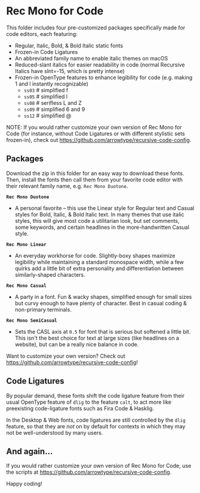 # Rec Mono for Code

This folder includes four pre-customized packages specifically made for code editors, each featuring:
- Regular, Italic, Bold, & Bold Italic static fonts
- Frozen-in Code Ligatures
- An abbreviated family name to enable italic themes on macOS
- Reduced-slant italics for easier readability in code (normal Recursive Italics have slnt=-15, which is pretty intense)
- Frozen-in OpenType features to enhance legibility for code (e.g. making 1 and l instantly recognizable)
  - `ss03` # simplified f
  - `ss05` # simplified l
  - `ss08` # serifless L and Z
  - `ss09` # simplified 6 and 9
  - `ss12` # simplified @

NOTE: If you would rather customize your own version of Rec Mono for Code (for instance, without Code Ligatures or with different stylistic sets frozen-in), check out https://github.com/arrowtype/recursive-code-config.


## Packages

Download the zip in this folder for an easy way to download these fonts. Then, install the fonts then call them from your favorite code editor with their relevant family name, e.g. `Rec Mono Duotone`.

**`Rec Mono Duotone`**
- A personal favorite – this use the Linear style for Regular text and Casual styles for Bold, Italic, & Bold Italic text. In many themes that use italic styles, this will give most code a utilitarian look, but set comments, some keywords, and certain headlines in the more-handwritten Casual style. 

**`Rec Mono Linear`**
- An everyday workhorse for code. Slightly-boxy shapes maximize legibility while maintaining a standard monospace width, while a few quirks add a little bit of extra personality and differentiation between similarly-shaped characters.

**`Rec Mono Casual`**
- A party in a font. Fun & wacky shapes, simplified enough for small sizes but curvy enough to have plenty of character. Best in casual coding & non-primary terminals.

**`Rec Mono SemiCasual`**
- Sets the CASL axis at `0.5` for font that is serious but softened a little bit. This isn't the best choice for text at large sizes (like headlines on a website), but can be a really nice balance in code.

Want to customize your own version? Check out https://github.com/arrowtype/recursive-code-config!

## Code Ligatures

By popular demand, these fonts shift the code ligature feature from their usual OpenType feature of `dlig` to the feature `calt`, to act more like preexisting code-ligature fonts such as Fira Code & Hasklig.

In the Desktop & Web fonts, code ligatures are still controlled by the `dlig` feature, so that they are *not* on by default for contexts in which they may not be well-understood by many users.

## And again...

If you would rather customize your own version of Rec Mono for Code, use the scripts at https://github.com/arrowtype/recursive-code-config. 

Happy coding!
